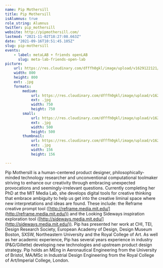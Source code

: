 ```yaml
---
name: Pip Mothersill
title: Pip Mothersill
isAlumnus: true
role_string: Alumnus
twitter: pip_mothersill
website: http://pipmothersill.com/
lastmod: "2021-11-02T18:27:08.663Z"
date: "2021-09-16T10:51:45.105Z"
slug: pip-mothersill
events:
    - label: metaLAB + friends openLAB
      slug: meta-lab-friends-open-lab
picture:
    url: https://res.cloudinary.com/dfffh0gkl/image/upload/v1629122121/pip_dabd241b66.jpg
    width: 800
    height: 800
    ext: .jpg
    formats:
        medium:
            url: https://res.cloudinary.com/dfffh0gkl/image/upload/v1629122123/medium_pip_dabd241b66.jpg
            ext: .jpg
            width: 750
            height: 750
        small:
            url: https://res.cloudinary.com/dfffh0gkl/image/upload/v1629122123/small_pip_dabd241b66.jpg
            ext: .jpg
            width: 500
            height: 500
        thumbnail:
            url: https://res.cloudinary.com/dfffh0gkl/image/upload/v1629122121/thumbnail_pip_dabd241b66.jpg
            ext: .jpg
            width: 156
            height: 156

---
```

Pip Mothersill is a human-centered product designer, philosophically-minded technology researcher and unconventional computational toolmaker striving to enhance our creativity through embracing unexpected provocations and seemingly-irrelevant questions.  Currently completing her PhD at the MIT Media Lab, she develops digital tools for creative thinking that embrace ambiguity to help us get into the creative liminal space where new interpretations and ideas are found. These include: the Reframe creative prompt tool ([http://reframe.media.mit.edu/](http://reframe.media.mit.edu/)) and the Looking Sideways inspiration exploration tool ([http://sideways.media.mit.edu/](http://sideways.media.mit.edu/)).  Pip has presented her work at CHI, TEI, Design Research Society, European Academy of Design, Design Museum Boston, SXSW, Northeastern University and the Royal College of Art.  As well as her academic experience, Pip has several years experience in industry (P&G/Gillette) developing new technologies and upstream product design strategy.  Pip holds an MEng in Aeronautical Engineering from the University of Bristol, MA/MSc in Industrial Design Engineering from the Royal College of Art/Imperial College, London.